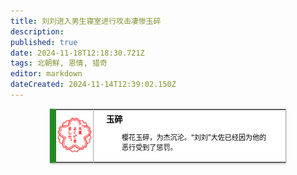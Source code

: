 ```yaml
---
title: 刘刘进入男生寝室进行攻击凄惨玉碎
description: 
published: true
date: 2024-11-18T12:18:30.721Z
tags: 北朝鲜, 恩情, 猎奇
editor: markdown
dateCreated: 2024-11-14T12:39:02.150Z
---
```


<style>
  /* 默认浅色模式样式 */
  .custom-table {
    font-size: 95%;
    width: 75%;
    margin: 0 auto -2px auto;
    box-shadow: 0 1px 2px 0 rgba(0,0,0,.14), 0 1px 5px 0 rgba(0,0,0,.12), 0 2px 1px -2px rgba(0,0,0,.2);
    border: 1px #AAA solid;
    border-left: 10px solid #228b22;
    border-collapse: collapse;
    background-color: white;
    color: black;
  }

  /* 深色模式样式 */
  @media (prefers-color-scheme: dark) {
    .custom-table {
      background-color: black;
      color: white;
      border-left: 10px solid #1E90FF;
    }
  }
</style>

<table class="custom-table">
  <tr>
    <td style="width: 55px; padding: 2px; text-align: center; border-right:1px solid #AAA;">
      <img src="/玉碎.png" alt="玉碎.png" />
    </td>
    <td style="padding: 5px 20px;">
      <b>玉碎</b>
      <div style="font-size: smaller; margin: 2px 0px 2px 25px;">
        <p>樱花玉碎，为杰沉沦。“刘刘”大佐已经因为他的恶行受到了惩罚。</p>
      </div>
    </td>
  </tr>
</table>
<style>
  /* 默认浅色模式样式 */
  .custom-table {
    font-size: 95%;
    width: 75%;
    margin: 0 auto -2px auto;
    box-shadow: 0 1px 2px 0 rgba(0,0,0,.14), 0 1px 5px 0 rgba(0,0,0,.12), 0 2px 1px -2px rgba(0,0,0,.2);
    border: 1px #AAA solid;
    border-left: 10px solid #228b22;
    border-collapse: collapse;
    background-color: white;
    color: black;
  }

  /* 深色模式样式 */
  @media (prefers-color-scheme: dark) {
    .custom-table {
      background-color: black;
      color: white;
      border-left: 10px solid #1E90FF;
    }
  }

宏润中央通讯社2021年11月14日电：
2024/11/14午休后
伟大领袖刘刘将军，以其英明睿智、坚定不移和慈父般的关怀，带领着男生寝室走向繁荣昌盛。
伟大领袖，英明光正伟大的刘刘刘校长进入了男生寝室，对可恶的投机主义者对于其生病请假进行严厉，尖锐的批判。刘校长一脸怒容："**你们一个个是不是有病！你们不是生病请假吗？要不要我给你们打120？**"
在多次的逼迫拷问下106寝室的投机倒把的反动派不堪其辱，使用他罪恶的双手掌掴了伟大领袖刘将军，刘将军一脸怒容。其余的反动派流下了真诚的泪水。永远伟大光明正确的刘刘刘校长，宽恕了他们，离开了男生寝室。并对狗急跳墙的反动派进行了宽恕。（完）
![naixu.png](/naixu.png)

